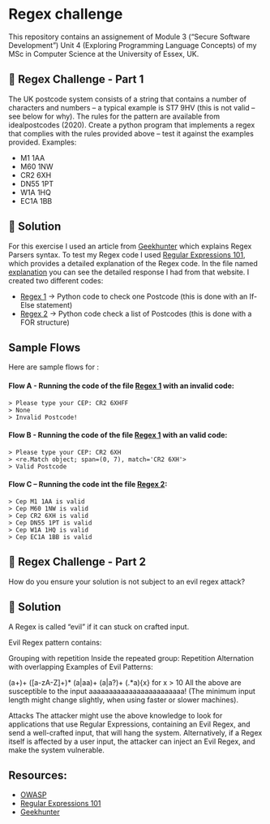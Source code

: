 # Regex challenge 

This repository contains an assignement of Module 3 (“Secure Software Development”) Unit 4 (Exploring Programming Language Concepts)  of my MSc in Computer Science at the University of Essex, UK. 

## :paperclip: Regex Challenge - Part 1

The UK postcode system consists of a string that contains a number of characters and numbers – a typical example is ST7 9HV (this is not valid – see below for why). The rules for the pattern are available from idealpostcodes (2020).
Create a python program that implements a regex that complies with the rules provided above – test it against the examples provided.
Examples:
* M1 1AA
* M60 1NW
* CR2 6XH
* DN55 1PT
* W1A 1HQ
* EC1A 1BB

 ## :paperclip: Solution   
 
 For this exercise I used an article from [Geekhunter](https://blog.geekhunter.com.br/python-regex/) which explains Regex Parsers syntax. To test my Regex code I used [Regular Expressions 101](https://regex101.com/), which provides a detailed explanation of the Regex code. In the file named [explanation](https://github.com/alicevillar/regex/blob/main/explanation) you can see the detailed response I had from that website. I created two different codes:
 
* [Regex 1](https://github.com/alicevillar/regex/blob/main/regex1.py) -> Python code to check one Postcode (this is done with an If-Else statement) 
* [Regex 2](https://github.com/alicevillar/regex/blob/main/regex2.py) -> Python code check a list of Postcodes (this is done with a FOR structure) 

## Sample Flows 

Here are sample flows for : 
 
#### Flow A - Running the code of the file [Regex 1](https://github.com/alicevillar/regex/blob/main/regex1.py) with an invalid code:

```
> Please type your CEP: CR2 6XHFF  
> None
> Invalid Postcode! 
``` 

#### Flow B - Running the code of the file [Regex 1](https://github.com/alicevillar/regex/blob/main/regex1.py) with an valid code:
```
> Please type your CEP: CR2 6XH  
> <re.Match object; span=(0, 7), match='CR2 6XH'>
> Valid Postcode 
``` 

#### Flow C – Running the code int the file [Regex 2](https://github.com/alicevillar/regex/blob/main/regex2.py):

 ```
> Cep M1 1AA is valid
> Cep M60 1NW is valid
> Cep CR2 6XH is valid
> Cep DN55 1PT is valid  
> Cep W1A 1HQ is valid
> Cep EC1A 1BB is valid
 ```

## :paperclip: Regex Challenge - Part 2

How do you ensure your solution is not subject to an evil regex attack?

 ## :paperclip: Solution  
 
A Regex is called “evil” if it can stuck on crafted input.

Evil Regex pattern contains:

Grouping with repetition
Inside the repeated group:
Repetition
Alternation with overlapping
Examples of Evil Patterns:

(a+)+
([a-zA-Z]+)*
(a|aa)+
(a|a?)+
(.*a){x} for x \> 10
All the above are susceptible to the input aaaaaaaaaaaaaaaaaaaaaaaa! (The minimum input length might change slightly, when using faster or slower machines).

Attacks
The attacker might use the above knowledge to look for applications that use Regular Expressions, containing an Evil Regex, and send a well-crafted input, that will hang the system. Alternatively, if a Regex itself is affected by a user input, the attacker can inject an Evil Regex, and make the system vulnerable.

## Resources:

* [OWASP](https://owasp.org/www-community/attacks/Regular_expression_Denial_of_Service_-_ReDoS)
* [Regular Expressions 101](https://regex101.com/)
* [Geekhunter](https://blog.geekhunter.com.br/python-regex/)
